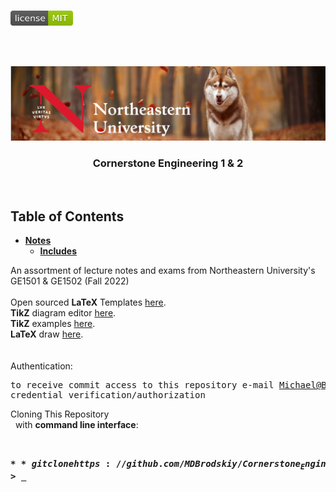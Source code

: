 <!-- PROJECT LOGO -->
<br />
<p align="left">
  <a href="https://github.com/MDBrodskiy/Cornerstone_Engineering/tree/master/LICENSE">
    <img src="images/LicenseImage.svg" alt="license" width="100" height="24"></a>
</p>
<br/>
<br/>

<!-- BACKGROUND & TITLE -->
<p align="center">
  <a href="https://github.com/MDBrodskiy/Cornerstone_Engineering">
    <img src="images/background.png" alt="background">
  </a>
  <h3 align="center">Cornerstone Engineering 1 & 2</h3>
<br />
</p>

<!-- TABLE OF CONTENTS -->
## Table of Contents

* [**Notes**](https://github.com/MDBrodskiy/Cornerstone_Engineering/tree/master/Notes)
  * [**Includes**](https://github.com/MDBrodskiy/Cornerstone_Engineering/tree/master/Notes/Includes.tex)
<!--
  * [**Chapter 1**](#Notes/Chapter\ 1)
* [**Exams**](#Exams)
* [**Projects**](#Projects)
-->


An assortment of lecture notes and exams from Northeastern University's GE1501 & GE1502 (Fall 2022)
<br/> <br/> 
Open sourced **LaTeX** Templates [here](https://www.latextemplates.com/).
<br/>
**TikZ** diagram editor [here](https://www.mathcha.io/editor).
<br/>
**TikZ** examples [here](https://www.texample.net/tikz/example).
<br/>
**LaTeX** draw [here](https://www.latexdraw.com/).
<br/> <br/> <br/>
Authentication:   
    <pre>to receive commit access to this repository e-mail Michael@Brodskiy.com for credential verification/authorization</pre>

Cloning This Repository
</br>&nbsp;&nbsp;with **command line interface**:
    <pre>    
    **$** git clone https://github.com/MDBrodskiy/Cornerstone_Engineering.git    
    **$** **>**  **_**
    </pre>
